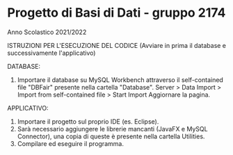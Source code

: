 # Progetto di Basi di Dati - gruppo 2174
Anno Scolastico  2021/2022

ISTRUZIONI PER L'ESECUZIONE DEL CODICE
(Avviare in prima il database e successivamente l'applicativo)

DATABASE:
1. Importare il database su MySQL Workbench attraverso il self-contained file "DBFair" presente nella cartella "Database".
	Server > Data Import > Import from self-contained file > Start Import
	Aggiornare la pagina.

APPLICATIVO:
1. Importare il progetto sul proprio IDE (es. Eclipse).
2. Sarà necessario aggiungere le librerie mancanti (JavaFX e MySQL Connector), una copia di queste è presente nella cartella Utilities.
3. Compilare ed eseguire il programma.
